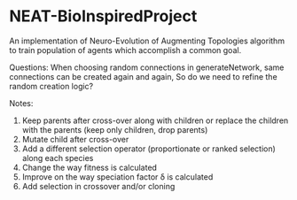 # NEAT-BioInspiredProject
An implementation of Neuro-Evolution of Augmenting Topologies algorithm to train population of agents which accomplish a common goal.



Questions:
When choosing random connections in generateNetwork, same connections can be created again and again, So do we need to refine the random creation logic? 

Notes:
1. Keep parents after cross-over along with children or replace the children with the parents (keep only children, drop parents)
2. Mutate child after cross-over
3. Add a different selection operator (proportionate or ranked selection) along each species
4. Change the way fitness is calculated
5. Improve on the way speciation factor δ is calculated
6. Add selection in crossover and/or cloning
